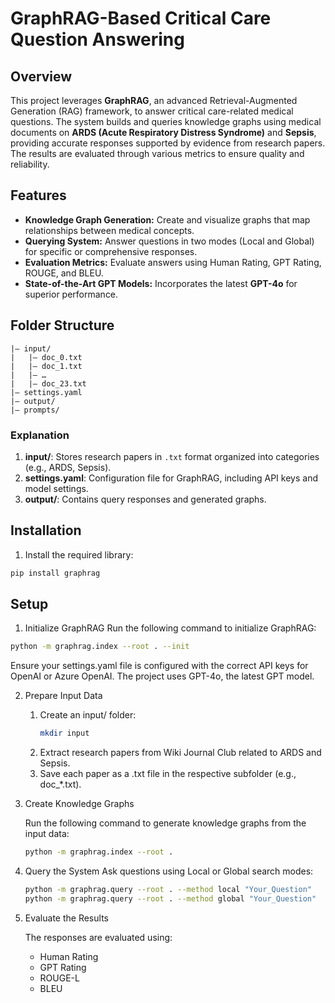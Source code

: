 # GraphRAG-Based Critical Care Question Answering

## Overview
This project leverages **GraphRAG**, an advanced Retrieval-Augmented Generation (RAG) framework, to answer critical care-related medical questions. The system builds and queries knowledge graphs using medical documents on **ARDS (Acute Respiratory Distress Syndrome)** and **Sepsis**, providing accurate responses supported by evidence from research papers. The results are evaluated through various metrics to ensure quality and reliability.

## Features
- **Knowledge Graph Generation:** Create and visualize graphs that map relationships between medical concepts.
- **Querying System:** Answer questions in two modes (Local and Global) for specific or comprehensive responses.
- **Evaluation Metrics:** Evaluate answers using Human Rating, GPT Rating, ROUGE, and BLEU.
- **State-of-the-Art GPT Models:** Incorporates the latest **GPT-4o** for superior performance.

## Folder Structure
```
|– input/
|   |– doc_0.txt
|   |– doc_1.txt
|   |– …
|   |– doc_23.txt
|– settings.yaml
|– output/
|– prompts/
```

### Explanation
1. **input/**: Stores research papers in `.txt` format organized into categories (e.g., ARDS, Sepsis).
2. **settings.yaml**: Configuration file for GraphRAG, including API keys and model settings.
3. **output/**: Contains query responses and generated graphs.

## Installation
1. Install the required library:
```bash
pip install graphrag
```

## Setup
1. Initialize GraphRAG
Run the following command to initialize GraphRAG:
```bash
python -m graphrag.index --root . --init
```
Ensure your settings.yaml file is configured with the correct API keys for OpenAI or Azure OpenAI. The project uses GPT-4o, the latest GPT model.

2. Prepare Input Data

	1. Create an input/ folder:
	    ```bash
	    mkdir input
	    ```
	2. Extract research papers from Wiki Journal Club related to ARDS and Sepsis.
	3. Save each paper as a .txt file in the respective subfolder (e.g., doc_*.txt).

3. Create Knowledge Graphs

	Run the following command to generate knowledge graphs from the input data:
	```bash
	python -m graphrag.index --root .
	```

4. Query the System
	Ask questions using Local or Global search modes:
	```bash
	python -m graphrag.query --root . --method local "Your_Question"
	python -m graphrag.query --root . --method global "Your_Question"
	```

5. Evaluate the Results

	The responses are evaluated using:
	- Human Rating
	- GPT Rating
	- ROUGE-L
	- BLEU
